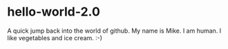 # hello-world-2.0
A quick jump back into the world of github.
My name is Mike. I am human. I like vegetables and ice cream. :-)
